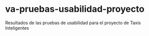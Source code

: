 # va-pruebas-usabilidad-proyecto
Resultados de las pruebas de usabilidad para el proyecto de Taxis Inteligentes
